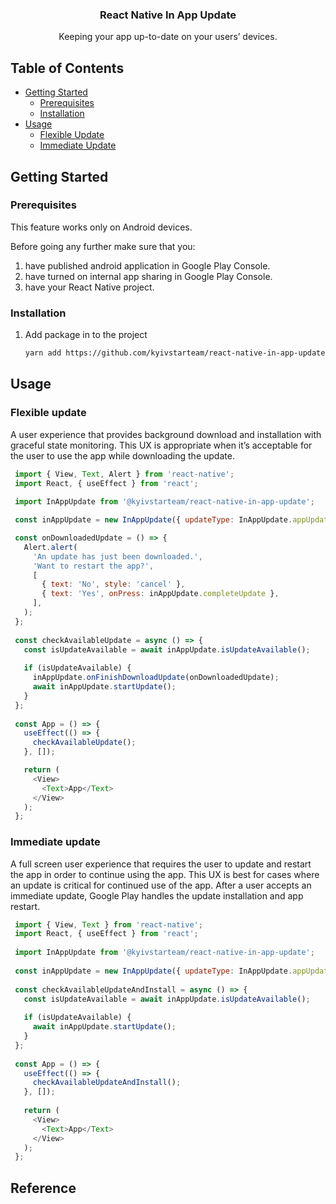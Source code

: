 <p align="center">
  <h3 align="center">React Native In App Update</h3>

  <p align="center">
    Keeping your app up-to-date on your users’ devices.
  </p>
</p>

## Table of Contents

* [Getting Started](#getting-started)
  * [Prerequisites](#prerequisites)
  * [Installation](#installation)
* [Usage](#usage)
    * [Flexible Update](#flexible-update)
    * [Immediate Update](#immediate-update)
  
## Getting Started 

### Prerequisites
This feature works only on Android devices.

Before going any further make sure that you:
1. have published android application in Google Play Console.
2. have turned on internal app sharing in Google Play Console.
3. have your React Native project.

### Installation

1.  Add package in to the project
    ```sh
    yarn add https://github.com/kyivstarteam/react-native-in-app-update.git
     ```

## Usage

### Flexible update
    
   A user experience that provides background download and installation with graceful state monitoring. 
   This UX is appropriate when it’s acceptable for the user to use the app while downloading the update.
   
   ```js
    import { View, Text, Alert } from 'react-native';
    import React, { useEffect } from 'react';
    
    import InAppUpdate from '@kyivstarteam/react-native-in-app-update';

    const inAppUpdate = new InAppUpdate({ updateType: InAppUpdate.appUpdateType.FLEXIBLE });
  
    const onDownloadedUpdate = () => {
      Alert.alert(
        'An update has just been downloaded.',
        'Want to restart the app?',
        [
          { text: 'No', style: 'cancel' },
          { text: 'Yes', onPress: inAppUpdate.completeUpdate },
        ],
      );
    };
    
    const checkAvailableUpdate = async () => {
      const isUpdateAvailable = await inAppUpdate.isUpdateAvailable();
    
      if (isUpdateAvailable) {
        inAppUpdate.onFinishDownloadUpdate(onDownloadedUpdate);
        await inAppUpdate.startUpdate();
      }
    };
    
    const App = () => {
      useEffect(() => {
        checkAvailableUpdate();
      }, []);

      return (
        <View>
          <Text>App</Text>
        </View>
      );
    };
   ``` 

### Immediate update

A full screen user experience that requires the user to update and restart the app in order to continue
using the app. This UX is best for cases where an update is critical for continued use of the app. 
After a user accepts an immediate update, Google Play handles the update installation and app restart.
   
   ```js
    import { View, Text } from 'react-native';
    import React, { useEffect } from 'react';
    
    import InAppUpdate from '@kyivstarteam/react-native-in-app-update';
    
    const inAppUpdate = new InAppUpdate({ updateType: InAppUpdate.appUpdateType.IMMEDIATE });
    
    const checkAvailableUpdateAndInstall = async () => {
      const isUpdateAvailable = await inAppUpdate.isUpdateAvailable();
    
      if (isUpdateAvailable) {
        await inAppUpdate.startUpdate();
      }
    };
    
    const App = () => {
      useEffect(() => {
        checkAvailableUpdateAndInstall();
      }, []);
    
      return (
        <View>
          <Text>App</Text>
        </View>
      );
    };
   ``` 

## Reference
